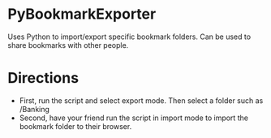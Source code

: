 # PyBookmarkExporter
Uses Python to import/export specific bookmark folders. Can be used to share bookmarks with other people.

# Directions
- First, run the script and select export mode. Then select a folder such as /Banking
- Second, have your friend run the script in import mode to import the bookmark folder to their browser.
